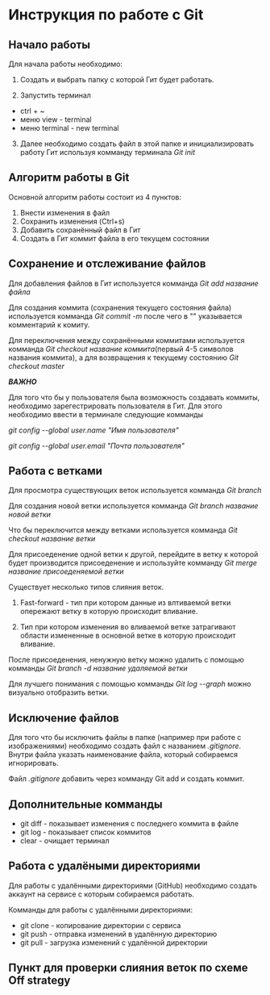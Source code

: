# Инструкция по работе с Git

## Начало работы

Для начала работы необходимо:
1. Создать и выбрать папку с которой Гит будет работать.

2. Запустить терминал
* ctrl + ~
* меню view - terminal
* меню terminal - new terminal

3. Далее необходимо создать файл в этой папке и инициализировать работу Гит используя комманду терминала *Git init*

## Алгоритм работы в Git

Основной алгоритм работы состоит из 4 пунктов:

1. Внести изменения в файл
2. Сохранить изменения (Ctrl+s)
3. Добавить сохранённый файл в Гит
4. Создать в Гит коммит файла в его текущем состоянии 

## Сохранение и отслеживание файлов

Для добавления файлов в Гит используется комманда *Git add название файла*

Для создания коммита (сохранения текущего состояния файла) используется комманда *Git commit -m* после чего в "" указывается комментарий к комиту.

Для переключения между сохранёнными коммитами используется комманда *Git checkout название коммита*(первый 4-5 символов названия коммита), а для возвращения к текущему состоянию *Git checkout master*

__*ВАЖНО*__

Для того что бы у пользователя была возможность создавать коммиты, необходимо зарегестрировать пользователя в Гит. Для этого необходимо ввести в терминале  следующие комманды 

*git config --global user.name "Имя пользователя"*

*git config --global user.email "Почта пользователя"*

## Работа с ветками 

Для просмотра существующих веток используется комманда *Git branch*

Для создания новой ветки используется комманда *Git branch название новой ветки*

Что бы переключится между ветками используется комманда *Git checkout название ветки*

Для присоеденение одной ветки к другой, перейдите в ветку к которой будет производится присоеденение и используйте комманду *Git merge название присоеденяемой ветки*

Существует несколько типов слияния веток. 

1. Fast-forward - тип при котором данные из влтиваемой ветки опережают ветку в которую происходит вливание.

3. Тип при котором изменения во вливаемой ветке затрагивают области измененные в основной ветке в которую происходит вливание.

После присоеденения, ненужную ветку можно удалить с помощью комманды *Git branch -d название удаляемой ветки*

Для лучшего понимания с помощью комманды *Git log --graph* можно визуально отобразить ветки. 

## Исключение файлов 

Для того что бы исключить файлы в папке (например при работе с изображениями) необходимо создать файл с названием *.gitignore*. Внутри файла указать наименование файла, который собираемся игнорировать. 

Файл *.gitignore* добавить через комманду Git add и создать коммит.

## Дополнительные комманды

* git diff - показывает изменения с последнего коммита в файле 
* git log - показывает список коммитов
* clear - очищает терминал

## Работа с удалёными директориями

Для работы с удалёнными директориями (GitHub) необходимо создать аккаунт на сервисе с которым собираемся работать. 

Комманды для работы с удалёнными директориями:

* git clone - копирование директории с сервиса
* git push - отправка изменений в удалённую директорию 
* git pull - загрузка изменений с удалённой директории

## Пункт для проверки слияния веток по схеме Off strategy